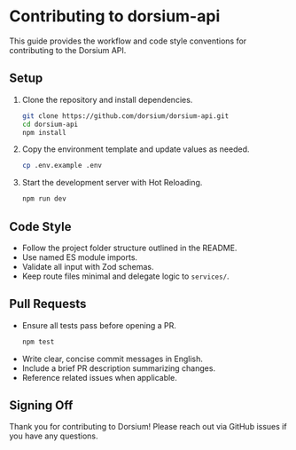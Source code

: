 <!-- Modified by Contributor for: add missing contribution guide referenced in README -->
# Contributing to dorsium-api

This guide provides the workflow and code style conventions for contributing to the Dorsium API.

## Setup

1. Clone the repository and install dependencies.
   ```bash
   git clone https://github.com/dorsium/dorsium-api.git
   cd dorsium-api
   npm install
   ```
2. Copy the environment template and update values as needed.
   ```bash
   cp .env.example .env
   ```
3. Start the development server with Hot Reloading.
   ```bash
   npm run dev
   ```

## Code Style

- Follow the project folder structure outlined in the README.
- Use named ES module imports.
- Validate all input with Zod schemas.
- Keep route files minimal and delegate logic to `services/`.

## Pull Requests

- Ensure all tests pass before opening a PR.
  ```bash
  npm test
  ```
- Write clear, concise commit messages in English.
- Include a brief PR description summarizing changes.
- Reference related issues when applicable.

## Signing Off

Thank you for contributing to Dorsium! Please reach out via GitHub issues if you have any questions.


